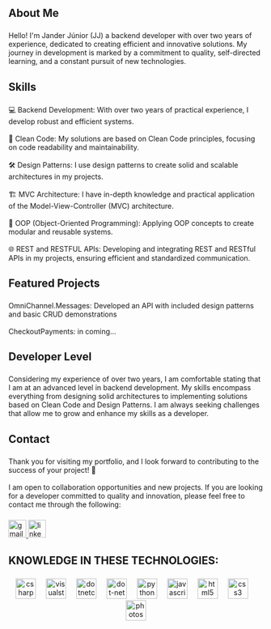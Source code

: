 <h2 align="left">About Me</h2>

###

<p align="left">Hello! I'm Jander Júnior (JJ) a backend developer with over two years of experience, dedicated to creating efficient and innovative solutions. My journey in development is marked by a commitment to quality, self-directed learning, and a constant pursuit of new technologies.</p>

###

<h2 align="left">Skills</h2>

###

<p align="left">💻 Backend Development: With over two years of practical experience, I develop robust and efficient systems.<br><br>📘 Clean Code: My solutions are based on Clean Code principles, focusing on code readability and maintainability.<br><br>🛠️ Design Patterns: I use design patterns to create solid and scalable architectures in my projects.<br><br>🏗️ MVC Architecture: I have in-depth knowledge and practical application of the Model-View-Controller (MVC) architecture.<br><br>🧬 OOP (Object-Oriented Programming): Applying OOP concepts to create modular and reusable systems.<br><br>🌐 REST and RESTFUL APIs: Developing and integrating REST and RESTful APIs in my projects, ensuring efficient and standardized communication.</p>

###

<h2 align="left">Featured Projects</h2>

###

<p align="left">OmniChannel.Messages: Developed an API with included design patterns and basic CRUD demonstrations<br><br>CheckoutPayments: in coming...</p>

###

<h2 align="left">Developer Level</h2>

###

<p align="left">Considering my experience of over two years, I am comfortable stating that I am at an advanced level in backend development. My skills encompass everything from designing solid architectures to implementing solutions based on Clean Code and Design Patterns. I am always seeking challenges that allow me to grow and enhance my skills as a developer.</p>

###

<h2 align="left">Contact</h2>

###

<p align="left">Thank you for visiting my portfolio, and I look forward to contributing to the success of your project! 🚀<br><br>I am open to collaboration opportunities and new projects. If you are looking for a developer committed to quality and innovation, please feel free to contact me through the following:</p>

###

<div align="left">
  <a href="janderjr2004@gmail.com" target="_blank">
    <img src="https://img.shields.io/static/v1?message=Gmail&logo=gmail&label=&color=D14836&logoColor=white&labelColor=&style=for-the-badge" height="35" alt="gmail logo"  />
  </a>
  <a href="https://www.linkedin.com/in/jander-júnior-9a152a23a/" target="_blank">
    <img src="https://img.shields.io/static/v1?message=LinkedIn&logo=linkedin&label=&color=0077B5&logoColor=white&labelColor=&style=for-the-badge" height="35" alt="linkedin logo"  />
  </a>
</div>

###

<h2 align="left">KNOWLEDGE IN THESE TECHNOLOGIES:</h2>

###

<div align="center">
  <img src="https://cdn.jsdelivr.net/gh/devicons/devicon/icons/csharp/csharp-original.svg" height="40" alt="csharp logo"  />
  <img width="12" />
  <img src="https://cdn.jsdelivr.net/gh/devicons/devicon/icons/visualstudio/visualstudio-plain.svg" height="40" alt="visualstudio logo"  />
  <img width="12" />
  <img src="https://cdn.jsdelivr.net/gh/devicons/devicon/icons/dotnetcore/dotnetcore-original.svg" height="40" alt="dotnetcore logo"  />
  <img width="12" />
  <img src="https://cdn.jsdelivr.net/gh/devicons/devicon/icons/dot-net/dot-net-plain-wordmark.svg" height="40" alt="dot-net logo"  />
  <img width="12" />
  <img src="https://cdn.jsdelivr.net/gh/devicons/devicon/icons/python/python-plain.svg" height="40" alt="python logo"  />
  <img width="12" />
  <img src="https://cdn.jsdelivr.net/gh/devicons/devicon/icons/javascript/javascript-plain.svg" height="40" alt="javascript logo"  />
  <img width="12" />
  <img src="https://cdn.jsdelivr.net/gh/devicons/devicon/icons/html5/html5-plain.svg" height="40" alt="html5 logo"  />
  <img width="12" />
  <img src="https://cdn.jsdelivr.net/gh/devicons/devicon/icons/css3/css3-plain.svg" height="40" alt="css3 logo"  />
  <img width="12" />
  <img src="https://cdn.jsdelivr.net/gh/devicons/devicon/icons/photoshop/photoshop-line.svg" height="40" alt="photoshop logo"  />
</div>

###
